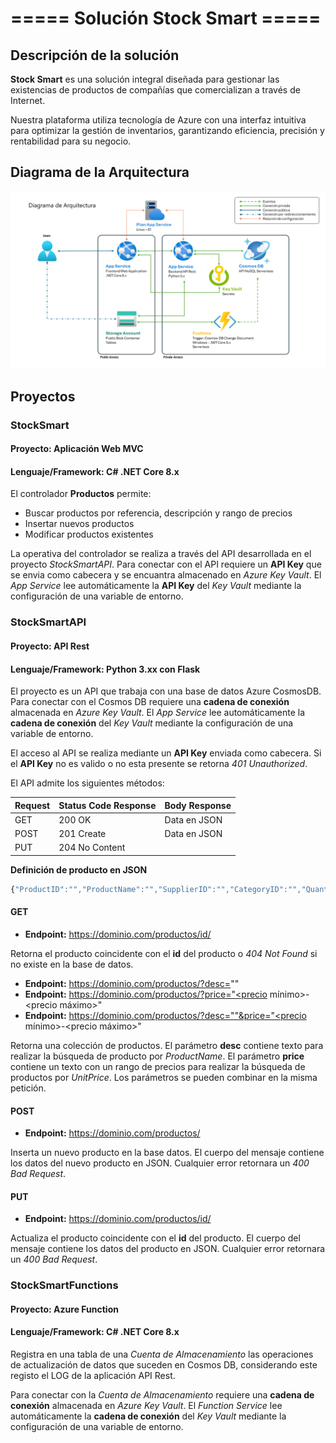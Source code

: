 # ===== Solución Stock Smart =====

## Descripción de la solución

**Stock Smart** es una solución integral diseñada para gestionar las existencias de productos de compañías que comercializan a través de Internet. 

Nuestra plataforma utiliza tecnología de Azure con una interfaz intuitiva para optimizar la gestión de inventarios, garantizando eficiencia, precisión y rentabilidad para su negocio.

## Diagrama de la Arquitectura

![Diagrama de la Arquitectura](./media/diagrama.png)

## Proyectos

### StockSmart

#### **Proyecto:** Aplicación Web MVC
#### **Lenguaje/Framework:** C# .NET Core 8.x

El controlador **Productos** permite:

- Buscar productos por referencia, descripción y rango de precios
- Insertar nuevos productos
- Modificar productos existentes

La operativa del controlador se realiza a través del API desarrollada en el proyecto *StockSmartAPI*. Para conectar con el API requiere un **API Key** que se envia como cabecera y se encuantra almacenado en *Azure Key Vault*. El *App Service* lee automáticamente la **API Key** del *Key Vault* mediante la configuración de una variable de entorno.


### StockSmartAPI

#### **Proyecto:** API Rest
#### **Lenguaje/Framework:** Python 3.xx con Flask

El proyecto es un API que trabaja con una base de datos Azure CosmosDB. Para conectar con el Cosmos DB requiere una **cadena de conexión** almacenada en *Azure Key Vault*. El *App Service* lee automáticamente la **cadena de conexión** del *Key Vault* mediante la configuración de una variable de entorno.

El acceso al API se realiza mediante un **API Key** enviada como cabecera. Si el **API Key** no es valido o no esta presente se retorna *401 Unauthorized*.

El API admite los siguientes métodos:

   | Request        | Status Code Response       | Body Response        |
   | -------------- | -------------------------- | -------------------- |
   | GET            | 200 OK                     | Data en JSON         |
   | POST           | 201 Create                 | Data en JSON         |
   | PUT            | 204 No Content             |                      |
   
**Definición de producto en JSON**

```javascript
{"ProductID":"","ProductName":"","SupplierID":"","CategoryID":"","QuantityPerUnit":"","UnitPrice":"","UnitsInStock":"","UnitsOnOrder":"","ReorderLevel":"","Discontinued":""}
```

#### GET

- **Endpoint:** https://dominio.com/productos/id/

Retorna el producto coincidente con el **id** del producto o *404 Not Found* si no existe en la base de datos.

- **Endpoint:** https://dominio.com/productos/?desc=""
- **Endpoint:** https://dominio.com/productos/?price="<precio mínimo>-<precio máximo>"
- **Endpoint:** https://dominio.com/productos/?desc=""&price="<precio mínimo>-<precio máximo>"

Retorna una colección de productos. El parámetro **desc** contiene texto para realizar la búsqueda de producto por *ProductName*. El parámetro **price** contiene un texto con un rango de precios para realizar la búsqueda de productos por *UnitPrice*. Los parámetros se pueden combinar en la misma petición.


#### POST

- **Endpoint:** https://dominio.com/productos/

Inserta un nuevo producto en la base datos. El cuerpo del mensaje contiene los datos del nuevo producto en JSON. Cualquier error retornara un *400 Bad Request*.


#### PUT

- **Endpoint:** https://dominio.com/productos/id/

Actualiza el producto coincidente con el **id** del producto. El cuerpo del mensaje contiene los datos del  producto en JSON. Cualquier error retornara un *400 Bad Request*.



### StockSmartFunctions

#### **Proyecto:** Azure Function
#### **Lenguaje/Framework:** C# .NET Core 8.x

Registra en una tabla de una *Cuenta de Almacenamiento* las operaciones de actualización de datos que suceden en Cosmos DB, considerando este registo el LOG de la aplicación API Rest. 

Para conectar con la *Cuenta de Almacenamiento* requiere una **cadena de conexión** almacenada en *Azure Key Vault*. El *Function Service* lee automáticamente la **cadena de conexión** del *Key Vault* mediante la configuración de una variable de entorno.